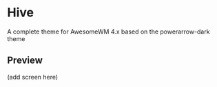 # Hive
A complete theme for AwesomeWM 4.x based on the powerarrow-dark theme

## Preview
(add screen here)
